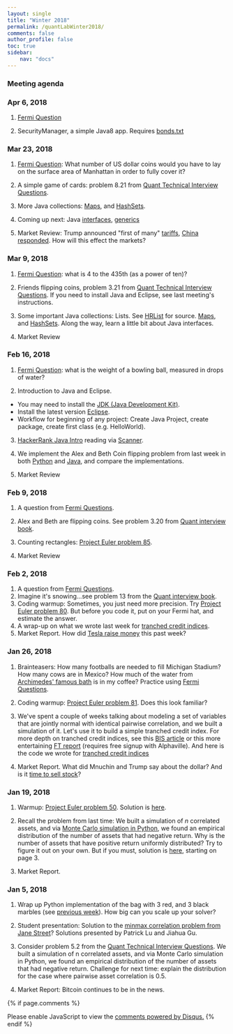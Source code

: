 ```yaml
---
layout: single
title: "Winter 2018"
permalink: /quantLabWinter2018/
comments: false
author_profile: false
toc: true
sidebar:
    nav: "docs"
---
```

### Meeting agenda

### Apr 6, 2018 

1. [Fermi Question](../fermi)

2. SecurityManager, a simple Java8 app. Requires [bonds.txt](../bonds.txt)


### Mar 23, 2018

1. [Fermi Question](../fermi): What number of US dollar coins would you have to lay on the surface area of Manhattan in order to fully cover it?

2. A simple game of cards: problem 8.21 from [Quant Technical Interview Questions](../files/quantTechnicalQuestions/quantTechnicalQuestions.pdf).

3. More Java collections: [Maps](https://www.hackerrank.com/challenges/phone-book/problem"), and [HashSets](https://www.hackerrank.com/challenges/java-hashset/problem).

4. Coming up next: Java [interfaces](https://www.hackerrank.com/challenges/java-interface/problem), [generics](https://www.hackerrank.com/challenges/java-generics/problem)

5. Market Review: Trump announced "first of many" [tariffs](https://www.bloomberg.com/news/articles/2018-03-22/keep-an-eye-on-these-assets-as-china-tariff-saga-unfolds), [China responded](https://www.bloomberg.com/news/articles/2018-03-22/trump-orders-50-billion-hit-on-china-goods-amid-trade-war-fears). How will this effect the markets?


### Mar 9, 2018

1. [Fermi Question](../fermi): what is 4 to the 435th (as a power of ten)?

2. Friends flipping coins, problem 3.21 from [Quant Technical Interview Questions](../files/quantTechnicalQuestions/quantTechnicalQuestions.pdf). If you need to install Java and Eclipse, see last meeting's instructions.

3. Some important Java collections: Lists. See [HRList](https://github.com/pbenson/Quant-java/tree/master/eclipse-workspace) for source. [Maps](https://www.hackerrank.com/challenges/phone-book/problem), and [HashSets](https://www.hackerrank.com/challenges/java-hashset/problem). Along the way, learn a little bit about Java interfaces.

4. Market Review


### Feb 16, 2018
1. [Fermi Question](../fermi): what is the weight of a bowling ball, measured in drops of water?

2. Introduction to Java and Eclipse.
- You may need to install the [JDK (Java Development Kit)](http://www.oracle.com/technetwork/java/javase/downloads/index.html).
- Install the latest version [Eclipse](https://eclipse.org/downloads/packages/eclipse-ide-java-developers/oxygen2).
- Workflow for beginning of any project: Create Java Project, create package, create first class (e.g. HelloWorld).

3. [HackerRank Java Intro](https://www.hackerrank.com/domains/java/java-introduction) reading via [Scanner](https://www.hackerrank.com/challenges/java-stdin-and-stdout-1/problem).

4. We implement the Alex and Beth Coin flipping problem from last week in both [Python](https://github.com/pbenson/Quant-python) and [Java](https://github.com/pbenson/Quant-java), and compare the implementations.

5. Market Review


### Feb 9, 2018

1. A question from [Fermi Questions](../fermi).

2. Alex and Beth are flipping coins. See problem 3.20 from [Quant interview book](../files/quantTechnicalQuestions/quantTechnicalQuestions.pdf).

3. Counting rectangles: [Project Euler problem 85](https://projecteuler.net/problem=85).

4. Market Review


### Feb 2, 2018
1. A question from [Fermi Questions](../fermi).
2. Imagine it's snowing...see problem 13 from the [Quant interview book](../files/quantTechnicalQuestions/quantTechnicalQuestions.pdf).
3. Coding warmup: Sometimes, you just need more precision. Try [Project Euler problem 80](https://projecteuler.net/problem=80). But before you code it, put on your Fermi hat, and estimate the answer.
4. A wrap-up on what we wrote last week for [tranched credit indices](https://github.com/pbenson/Quant-python/tree/master/CreditTranches).
5. Market Report. How did [Tesla raise money](https://www.bloomberg.com/news/articles/2018-01-31/when-it-comes-to-tesla-car-bonds-buyers-simply-can-t-get-enough) this past week?


### Jan 26, 2018

1. Brainteasers: How many footballs are needed to fill Michigan Stadium? How many cows are in Mexico? How much of the water from [Archimedes' famous bath](http://archimedespalimpsest.org/images/kaltoon/) is in my coffee? Practice using [Fermi Questions](../fermi).

2. Coding warmup: [Project Euler problem 81](https://projecteuler.net/problem=81). Does this look familiar?

3. We've spent a couple of weeks talking about modeling a set of variables that are jointly normal with identical pairwise correlation, and we built a simulation of it. Let's use it to build a simple tranched credit index. For more depth on tranched credit indices, see this [BIS article](https://www.bis.org/publ/qtrpdf/r_qt0503g.pdf) or this more entertaining [FT report](https://ftalphaville.ft.com/2012/05/16/1002861/recap-and-tranche-primer/) (requires free signup with Alphaville). And here is the code we wrote for [tranched credit indices](https://github.com/pbenson/Quant-python/tree/master/CreditTranches)

4. Market Report. What did Mnuchin and Trump say about the dollar? And is it [time to sell stock](https://www.bloomberg.com/news/articles/2018-01-26/biggest-sell-signal-for-stocks-since-2013-hit-with-record-inflow)?


### Jan 19, 2018

1. Warmup: [Project Euler problem 50](https://projecteuler.net/problem=50). Solution is [here](https://github.com/pbenson/Quant-python/tree/master/ProjectEuler).

2. Recall the problem from last time: We built a simulation of $n$ correlated assets, and via [Monte Carlo simulation in Python](https://github.com/pbenson/Quant-python/tree/master/SharedCorrelation), we found an empirical distribution of the number of assets that had negative return. Why is the number of assets that have positive return uniformly distributed? Try to figure it out on your own. But if you must, solution is [here](../files/rmj4q05.pdf), starting on page 3.

3. Market Report.


### Jan 5, 2018

1. Wrap up Python implementation of the bag with 3 red, and 3 black marbles (see [previous week](../BlackRedMarbleSDP.JPG)). How big can you scale up your solver?

2. Student presentation: Solution to the [minmax correlation problem from Jane Street](../JaneStreetCorrelationProblem.JPG)? Solutions presented by Patrick Lu and Jiahua Gu.

3. Consider problem 5.2 from the [Quant Technical Interview Questions](../files/quantTechnicalQuestions/quantTechnicalQuestions.pdf). We built a simulation of n correlated assets, and via Monte Carlo simulation in Python, we found an empirical distribution of the number of assets that had negative return. Challenge for next time: explain the distribution for the case where pairwise asset correlation is 0.5.

4. Market Report: Bitcoin continues to be in the news.

{% if page.comments %}
<div id="disqus_thread"></div>
<script>

/**
*  RECOMMENDED CONFIGURATION VARIABLES: EDIT AND UNCOMMENT THE SECTION BELOW TO INSERT DYNAMIC VALUES FROM YOUR PLATFORM OR CMS.
*  LEARN WHY DEFINING THESE VARIABLES IS IMPORTANT: https://disqus.com/admin/universalcode/#configuration-variables*/
/*
var disqus_config = function () {
this.page.url = PAGE_URL;  // Replace PAGE_URL with your page's canonical URL variable
this.page.identifier = PAGE_IDENTIFIER; // Replace PAGE_IDENTIFIER with your page's unique identifier variable
};
*/
(function() { // DON'T EDIT BELOW THIS LINE
var d = document, s = d.createElement('script');
s.src = 'https://israeldi.disqus.com/embed.js';
s.setAttribute('data-timestamp', +new Date());
(d.head || d.body).appendChild(s);
})();
</script>
<noscript>Please enable JavaScript to view the <a href="https://disqus.com/?ref_noscript">comments powered by Disqus.</a></noscript>
{% endif %}
